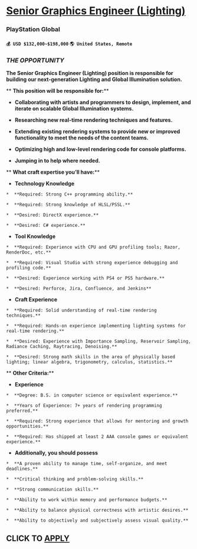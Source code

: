 # [Senior Graphics Engineer (Lighting)](https://www.remotewlb.com/apply/senior-graphics-engineer-lighting)  
### PlayStation Global  
#### `💰 USD $132,000~$198,000` `🌎 United States, Remote`  

### **_THE OPPORTUNITY_**

 **The Senior Graphics Engineer (Lighting) position is responsible for building our next-generation Lighting and Global Illumination solution.**

 ** **This position will be responsible for:****

  *  **Collaborating with artists and programmers to design, implement, and iterate on scalable Global Illumination systems.**

  *  **Researching new real-time rendering techniques and features.**

  *  **Extending existing rendering systems to provide new or improved functionality to meet the needs of the content teams.**

  *  **Optimizing high and low-level rendering code for console platforms.**

  *  **Jumping in to help where needed.**

 ** **What craft expertise you’ll have:****

  *  **Technology Knowledge**

    *  **Required: Strong C++ programming ability.**

    *  **Required: Strong knowledge of HLSL/PSSL.**

    *  **Desired: DirectX experience.**

    *  **Desired: C# experience.**

  *  **Tool Knowledge**

    *  **Required: Experience with CPU and GPU profiling tools; Razor, RenderDoc, etc.**

    *  **Required: Visual Studio with strong experience debugging and profiling code.**

    *  **Desired: Experience working with PS4 or PS5 hardware.**

    *  **Desired: Perforce, Jira, Confluence, and Jenkins**

  *  **Craft Experience**

    *  **Required: Solid understanding of real-time rendering techniques.**

    *  **Required: Hands-on experience implementing lighting systems for real-time rendering.**

    *  **Desired: Experience with Importance Sampling, Reservoir Sampling, Radiance Caching, Raytracing, Denoising.**

    *  **Desired: Strong math skills in the area of physically based lighting; linear algebra, trigonometry, calculus, statistics.**

 ** **Other Criteria:****

  *  **Experience**

    *  **Degree: B.S. in computer science or equivalent experience.**

    *  **Years of Experience: 7+ years of rendering programming preferred.**

    *  **Required: Strong experience that allows for mentoring and growth opportunities.**

    *  **Required: Has shipped at least 2 AAA console games or equivalent experience.**

  *  **Additionally, you should possess**

    *  **A proven ability to manage time, self-organize, and meet deadlines.**

    *  **Critical thinking and problem-solving skills.**

    *  **Strong communication skills.**

    *  **Ability to work within memory and performance budgets.**

    *  **Ability to balance physical correctness with artistic desires.**

    *  **Ability to objectively and subjectively assess visual quality.**

  
## CLICK TO [APPLY](https://www.remotewlb.com/apply/senior-graphics-engineer-lighting)

